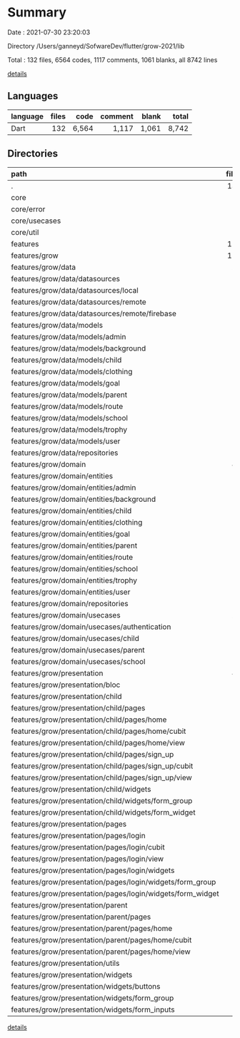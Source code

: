 # Summary

Date : 2021-07-30 23:20:03

Directory /Users/ganneyd/SofwareDev/flutter/grow-2021/lib

Total : 132 files,  6564 codes, 1117 comments, 1061 blanks, all 8742 lines

[details](details.md)

## Languages
| language | files | code | comment | blank | total |
| :--- | ---: | ---: | ---: | ---: | ---: |
| Dart | 132 | 6,564 | 1,117 | 1,061 | 8,742 |

## Directories
| path | files | code | comment | blank | total |
| :--- | ---: | ---: | ---: | ---: | ---: |
| . | 132 | 6,564 | 1,117 | 1,061 | 8,742 |
| core | 12 | 123 | 98 | 41 | 262 |
| core/error | 2 | 61 | 50 | 19 | 130 |
| core/usecases | 1 | 10 | 0 | 4 | 14 |
| core/util | 9 | 52 | 48 | 18 | 118 |
| features | 117 | 6,312 | 1,005 | 1,006 | 8,323 |
| features/grow | 117 | 6,312 | 1,005 | 1,006 | 8,323 |
| features/grow/data | 26 | 1,992 | 226 | 251 | 2,469 |
| features/grow/data/datasources | 3 | 143 | 45 | 20 | 208 |
| features/grow/data/datasources/local | 1 | 0 | 0 | 1 | 1 |
| features/grow/data/datasources/remote | 1 | 141 | 44 | 17 | 202 |
| features/grow/data/datasources/remote/firebase | 1 | 141 | 44 | 17 | 202 |
| features/grow/data/models | 18 | 1,429 | 107 | 175 | 1,711 |
| features/grow/data/models/admin | 1 | 0 | 0 | 1 | 1 |
| features/grow/data/models/background | 1 | 0 | 0 | 1 | 1 |
| features/grow/data/models/child | 3 | 477 | 32 | 48 | 557 |
| features/grow/data/models/clothing | 1 | 0 | 0 | 1 | 1 |
| features/grow/data/models/goal | 1 | 0 | 0 | 1 | 1 |
| features/grow/data/models/parent | 3 | 390 | 32 | 45 | 467 |
| features/grow/data/models/route | 1 | 0 | 0 | 1 | 1 |
| features/grow/data/models/school | 3 | 369 | 23 | 45 | 437 |
| features/grow/data/models/trophy | 1 | 0 | 0 | 1 | 1 |
| features/grow/data/models/user | 2 | 184 | 20 | 30 | 234 |
| features/grow/data/repositories | 5 | 420 | 74 | 56 | 550 |
| features/grow/domain | 44 | 2,072 | 352 | 387 | 2,811 |
| features/grow/domain/entities | 18 | 1,416 | 136 | 219 | 1,771 |
| features/grow/domain/entities/admin | 1 | 10 | 6 | 5 | 21 |
| features/grow/domain/entities/background | 2 | 242 | 15 | 32 | 289 |
| features/grow/domain/entities/child | 1 | 23 | 11 | 11 | 45 |
| features/grow/domain/entities/clothing | 2 | 238 | 15 | 30 | 283 |
| features/grow/domain/entities/goal | 2 | 290 | 14 | 30 | 334 |
| features/grow/domain/entities/parent | 1 | 18 | 9 | 9 | 36 |
| features/grow/domain/entities/route | 2 | 207 | 16 | 30 | 253 |
| features/grow/domain/entities/school | 1 | 17 | 7 | 7 | 31 |
| features/grow/domain/entities/trophy | 3 | 320 | 20 | 48 | 388 |
| features/grow/domain/entities/user | 1 | 26 | 19 | 12 | 57 |
| features/grow/domain/repositories | 4 | 56 | 64 | 25 | 145 |
| features/grow/domain/usecases | 22 | 600 | 152 | 143 | 895 |
| features/grow/domain/usecases/authentication | 2 | 47 | 10 | 11 | 68 |
| features/grow/domain/usecases/child | 9 | 280 | 77 | 64 | 421 |
| features/grow/domain/usecases/parent | 7 | 194 | 52 | 48 | 294 |
| features/grow/domain/usecases/school | 1 | 14 | 3 | 4 | 21 |
| features/grow/presentation | 46 | 2,214 | 424 | 366 | 3,004 |
| features/grow/presentation/bloc | 3 | 107 | 34 | 33 | 174 |
| features/grow/presentation/child | 19 | 1,200 | 158 | 143 | 1,501 |
| features/grow/presentation/child/pages | 14 | 1,018 | 133 | 130 | 1,281 |
| features/grow/presentation/child/pages/home | 6 | 421 | 33 | 53 | 507 |
| features/grow/presentation/child/pages/home/cubit | 3 | 205 | 23 | 40 | 268 |
| features/grow/presentation/child/pages/home/view | 3 | 216 | 10 | 13 | 239 |
| features/grow/presentation/child/pages/sign_up | 8 | 597 | 100 | 77 | 774 |
| features/grow/presentation/child/pages/sign_up/cubit | 3 | 417 | 70 | 61 | 548 |
| features/grow/presentation/child/pages/sign_up/view | 5 | 180 | 30 | 16 | 226 |
| features/grow/presentation/child/widgets | 4 | 180 | 25 | 12 | 217 |
| features/grow/presentation/child/widgets/form_group | 1 | 32 | 17 | 4 | 53 |
| features/grow/presentation/child/widgets/form_widget | 3 | 148 | 8 | 8 | 164 |
| features/grow/presentation/pages | 7 | 290 | 38 | 52 | 380 |
| features/grow/presentation/pages/login | 6 | 278 | 36 | 49 | 363 |
| features/grow/presentation/pages/login/cubit | 3 | 163 | 23 | 39 | 225 |
| features/grow/presentation/pages/login/view | 1 | 54 | 5 | 4 | 63 |
| features/grow/presentation/pages/login/widgets | 2 | 61 | 8 | 6 | 75 |
| features/grow/presentation/pages/login/widgets/form_group | 1 | 8 | 5 | 3 | 16 |
| features/grow/presentation/pages/login/widgets/form_widget | 1 | 53 | 3 | 3 | 59 |
| features/grow/presentation/parent | 4 | 241 | 26 | 42 | 309 |
| features/grow/presentation/parent/pages | 4 | 241 | 26 | 42 | 309 |
| features/grow/presentation/parent/pages/home | 4 | 241 | 26 | 42 | 309 |
| features/grow/presentation/parent/pages/home/cubit | 3 | 188 | 22 | 37 | 247 |
| features/grow/presentation/parent/pages/home/view | 1 | 53 | 4 | 5 | 62 |
| features/grow/presentation/utils | 2 | 6 | 4 | 7 | 17 |
| features/grow/presentation/widgets | 11 | 370 | 164 | 89 | 623 |
| features/grow/presentation/widgets/buttons | 1 | 63 | 7 | 4 | 74 |
| features/grow/presentation/widgets/form_group | 2 | 12 | 5 | 4 | 21 |
| features/grow/presentation/widgets/form_inputs | 4 | 157 | 21 | 21 | 199 |

[details](details.md)